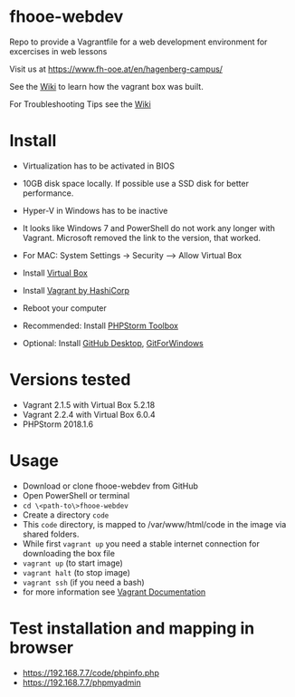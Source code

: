 # fhooe-webdev
Repo to provide a Vagrantfile for a web development environment for excercises in web lessons

Visit us at https://www.fh-ooe.at/en/hagenberg-campus/

See the [Wiki](https://github.com/Digital-Media/hgb-phpdev/wiki) to learn how the vagrant box was built.

For Troubleshooting Tips see the [Wiki](https://github.com/Digital-Media/fhooe-webdev/wiki)


# Install

* Virtualization has to be activated in BIOS
* 10GB disk space locally. If possible use a SSD disk for better performance.
* Hyper-V in Windows has to be inactive
* It looks like Windows 7 and PowerShell do not work any longer with Vagrant. Microsoft removed the link to the version, that worked.
* For MAC: System Settings -> Security --> Allow Virtual Box

* Install [Virtual Box](https://www.virtualbox.org/wiki/Downloads)
* Install [Vagrant by HashiCorp](https://www.vagrantup.com/downloads.html)
* Reboot your computer
* Recommended: Install [PHPStorm Toolbox](https://www.jetbrains.com/toolbox/app/) 
* Optional: Install [GitHub Desktop](https://desktop.github.com/), [GitForWindows](https://gitforwindows.org/)

# Versions tested

* Vagrant 2.1.5 with Virtual Box 5.2.18
* Vagrant 2.2.4 with Virtual Box 6.0.4
* PHPStorm 2018.1.6

# Usage

* Download or clone fhooe-webdev from GitHub
* Open PowerShell or terminal
* ``cd \<path-to\>fhooe-webdev`` 
* Create a directory ``code``
* This ``code`` directory, is mapped to /var/www/html/code in the image via shared folders.
* While first ``vagrant up`` you need a stable internet connection for downloading the box file
* ``vagrant up`` (to start image)
* ``vagrant halt`` (to stop image)
* ``vagrant ssh`` (if you need a bash)
* for more information see [Vagrant Documentation](https://www.vagrantup.com/docs/)

# Test installation and mapping in browser

  * https://192.168.7.7/code/phpinfo.php
  * https://192.168.7.7/phpmyadmin
